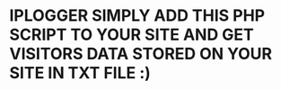 # IPLOGGER SIMPLY ADD THIS PHP SCRIPT TO YOUR SITE AND GET VISITORS DATA STORED ON YOUR SITE IN TXT FILE :)
